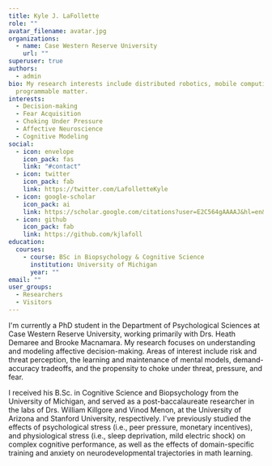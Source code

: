 ```yaml
---
title: Kyle J. LaFollette
role: ""
avatar_filename: avatar.jpg
organizations:
  - name: Case Western Reserve University
    url: ""
superuser: true
authors:
  - admin
bio: My research interests include distributed robotics, mobile computing and
  programmable matter.
interests:
  - Decision-making
  - Fear Acquisition
  - Choking Under Pressure
  - Affective Neuroscience
  - Cognitive Modeling
social:
  - icon: envelope
    icon_pack: fas
    link: "#contact"
  - icon: twitter
    icon_pack: fab
    link: https://twitter.com/LafolletteKyle
  - icon: google-scholar
    icon_pack: ai
    link: https://scholar.google.com/citations?user=E2C564gAAAAJ&hl=en&oi=ao
  - icon: github
    icon_pack: fab
    link: https://github.com/kjlafoll
education:
  courses:
    - course: BSc in Biopsychology & Cognitive Science
      institution: University of Michigan
      year: ""
email: ""
user_groups:
  - Researchers
  - Visitors
---
```

I'm currently a PhD student in the Department of Psychological Sciences at Case Western Reserve University, working primarily with Drs. Heath Demaree and Brooke Macnamara. My research focuses on understanding and modeling affective decision-making. Areas of interest include risk and threat perception, the learning and maintenance of mental models, demand-accuracy tradeoffs, and the propensity to choke under threat, pressure, and fear.

I received his B.Sc. in Cognitive Science and Biopsychology from the University of Michigan, and served as a post-baccalaureate researcher in the labs of Drs. William Killgore and Vinod Menon, at the University of Arizona and Stanford University, respectively. I've previously studied the effects of psychological stress (i.e., peer pressure, monetary incentives), and physiological stress (i.e., sleep deprivation, mild electric shock) on complex cognitive performance, as well as the effects of domain-specific training and anxiety on neurodevelopmental trajectories in math learning.